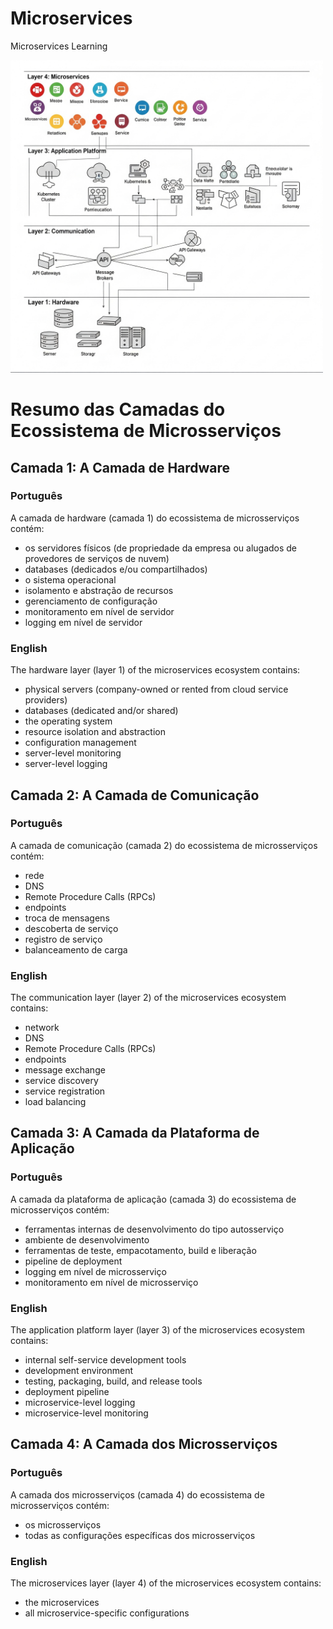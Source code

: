 # Microservices
Microservices Learning

<img src="src/i7a6ghi7a6ghi7a6.png" alt="Diagrama de Arquitetura em 4 Camadas" width="500px">



# Resumo das Camadas do Ecossistema de Microsserviços

## Camada 1: A Camada de Hardware

### Português
A camada de hardware (camada 1) do ecossistema de microsserviços contém:
* os servidores físicos (de propriedade da empresa ou alugados de provedores de serviços de nuvem)
* databases (dedicados e/ou compartilhados)
* o sistema operacional
* isolamento e abstração de recursos
* gerenciamento de configuração
* monitoramento em nível de servidor
* logging em nível de servidor

### English
The hardware layer (layer 1) of the microservices ecosystem contains:
* physical servers (company-owned or rented from cloud service providers)
* databases (dedicated and/or shared)
* the operating system
* resource isolation and abstraction
* configuration management
* server-level monitoring
* server-level logging

## Camada 2: A Camada de Comunicação

### Português
A camada de comunicação (camada 2) do ecossistema de microsserviços contém:
* rede
* DNS
* Remote Procedure Calls (RPCs)
* endpoints
* troca de mensagens
* descoberta de serviço
* registro de serviço
* balanceamento de carga

### English
The communication layer (layer 2) of the microservices ecosystem contains:
* network
* DNS
* Remote Procedure Calls (RPCs)
* endpoints
* message exchange
* service discovery
* service registration
* load balancing

## Camada 3: A Camada da Plataforma de Aplicação

### Português
A camada da plataforma de aplicação (camada 3) do ecossistema de microsserviços contém:
* ferramentas internas de desenvolvimento do tipo autosserviço
* ambiente de desenvolvimento
* ferramentas de teste, empacotamento, build e liberação
* pipeline de deployment
* logging em nível de microsserviço
* monitoramento em nível de microsserviço

### English
The application platform layer (layer 3) of the microservices ecosystem contains:
* internal self-service development tools
* development environment
* testing, packaging, build, and release tools
* deployment pipeline
* microservice-level logging
* microservice-level monitoring

## Camada 4: A Camada dos Microsserviços

### Português
A camada dos microsserviços (camada 4) do ecossistema de microsserviços contém:
* os microsserviços
* todas as configurações específicas dos microsserviços

### English
The microservices layer (layer 4) of the microservices ecosystem contains:
* the microservices
* all microservice-specific configurations
